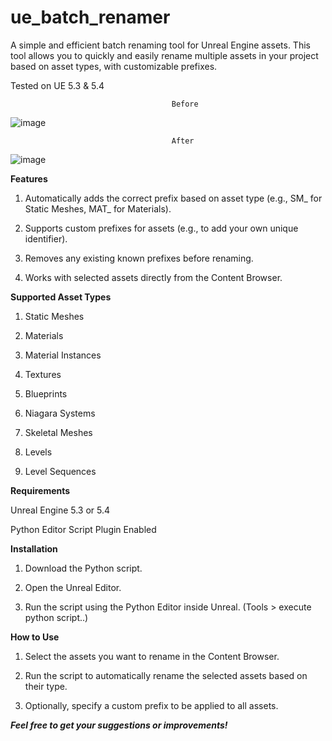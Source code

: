 # ue_batch_renamer

A simple and efficient batch renaming tool for Unreal Engine assets. This tool allows you to quickly and easily rename multiple assets in your project based on asset types, with customizable prefixes.

Tested on UE 5.3 & 5.4

                                      
                                      
                                        Before 

![image](https://github.com/user-attachments/assets/bc086f42-e850-453e-b69c-1042b1bb4456)

                     
                                        After
                            
![image](https://github.com/user-attachments/assets/32b8b299-3657-46f9-b1db-1f428a99c636)
                            

                          

**Features**

1. Automatically adds the correct prefix based on asset type (e.g., SM_ for Static Meshes, MAT_ for Materials).

2. Supports custom prefixes for assets (e.g., to add your own unique identifier).

3. Removes any existing known prefixes before renaming.

4. Works with selected assets directly from the Content Browser.

**Supported Asset Types**


1. Static Meshes

2. Materials

3. Material Instances

4. Textures

5. Blueprints

6. Niagara Systems

7. Skeletal Meshes

8. Levels

9. Level Sequences


**Requirements**

Unreal Engine 5.3 or 5.4

Python Editor Script Plugin Enabled

**Installation**

1. Download the Python script.

2. Open the Unreal Editor.

3. Run the script using the Python Editor inside Unreal. (Tools > execute python script..)
   

**How to Use**

1. Select the assets you want to rename in the Content Browser.

2. Run the script to automatically rename the selected assets based on their type.

3. Optionally, specify a custom prefix to be applied to all assets.



**_Feel free to get your suggestions or improvements!_**
